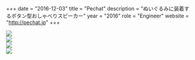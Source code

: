 +++
date = "2016-12-03"
title = "Pechat"
description = "ぬいぐるみに装着するボタン型おしゃべりスピーカー"
year = "2016"
role = "Engineer"
website = "http://pechat.jp"
+++

<div class="works-img-container">
<img src="/images/pechat/pechat_image.jpg" class="works-img full">
</div>
<div class="works-img-container">
<img src="/images/pechat/pechat_product.jpg" class="works-img full">
</div>
<div class="works-img-container">
<img src="/images/pechat/pechat_app.jpg" class="works-img full">
</div>
<div class="works-img-container">
<img src="/images/pechat/pechat_web.jpg" class="works-img full">
</div>
